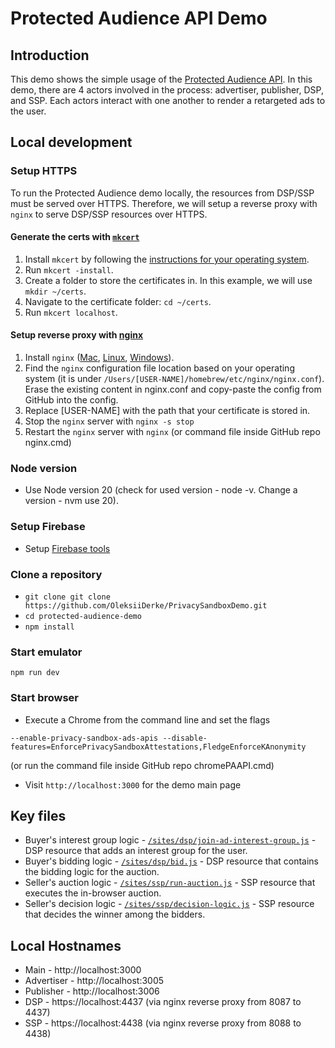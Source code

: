 # Protected Audience API Demo

## Introduction

This demo shows the simple usage of the [Protected Audience API](https://developer.chrome.com/blog/fledge-api/). In this demo, there are 4 actors involved in the process: advertiser, publisher, DSP, and SSP. Each actors interact with one another to render a retargeted ads to the user.

## Local development

### Setup HTTPS

To run the Protected Audience demo locally, the resources from DSP/SSP must be served over HTTPS. Therefore, we will setup a reverse proxy with `nginx` to serve DSP/SSP resources over HTTPS.

#### Generate the certs with [`mkcert`]()

1. Install `mkcert` by following the [instructions for your operating system](https://github.com/FiloSottile/mkcert#installation).
1. Run `mkcert -install`.
1. Create a folder to store the certificates in. In this example, we will use `mkdir ~/certs`.
1. Navigate to the certificate folder: `cd ~/certs`.
1. Run `mkcert localhost`.

#### Setup reverse proxy with [nginx](https://www.nginx.com/)

1. Install `nginx` ([Mac](https://www.google.com/search?q=install+nginx+mac), [Linux](https://www.google.com/search?q=install+nginx+linux), [Windows](https://www.google.com/search?q=install+nginx+windows)).
1. Find the `nginx` configuration file location based on your operating system (it is under `/Users/[USER-NAME]/homebrew/etc/nginx/nginx.conf`). Erase the existing content in nginx.conf and copy-paste the config from GitHub into the config.
1. Replace [USER-NAME] with the path that your certificate is stored in.
1. Stop the `nginx` server with `nginx -s stop`
1. Restart the `nginx` server with `nginx` (or command file inside GitHub repo nginx.cmd)

### Node version

- Use Node version 20 (check for used version - node -v. Change a version - nvm use 20).

### Setup Firebase

- Setup [Firebase tools](https://github.com/firebase/firebase-tools)

### Clone a repository

- `git clone git clone https://github.com/OleksiiDerke/PrivacySandboxDemo.git`
- `cd protected-audience-demo`
- `npm install`

### Start emulator

```
npm run dev
```

### Start browser

- Execute a Chrome from the command line and set the flags

```
--enable-privacy-sandbox-ads-apis --disable-features=EnforcePrivacySandboxAttestations,FledgeEnforceKAnonymity
```

(or run the command file inside GitHub repo chromePAAPI.cmd)

- Visit `http://localhost:3000` for the demo main page

## Key files

- Buyer's interest group logic - [`/sites/dsp/join-ad-interest-group.js`](https://github.com/GoogleChromeLabs/protected-audience-demo/blob/main/sites/dsp/join-ad-interest-group.js) - DSP resource that adds an interest group for the user.
- Buyer's bidding logic - [`/sites/dsp/bid.js`](https://github.com/GoogleChromeLabs/protected-audience-demo/blob/main/sites/dsp/bid.js) - DSP resource that contains the bidding logic for the auction.
- Seller's auction logic - [`/sites/ssp/run-auction.js`](https://github.com/GoogleChromeLabs/protected-audience-demo/blob/main/sites/ssp/run-auction.js) - SSP resource that executes the in-browser auction.
- Seller's decision logic - [`/sites/ssp/decision-logic.js`](https://github.com/GoogleChromeLabs/protected-audience-demo/blob/main/sites/ssp/decision-logic.js) - SSP resource that decides the winner among the bidders.

## Local Hostnames

- Main - http://localhost:3000
- Advertiser - http://localhost:3005
- Publisher - http://localhost:3006
- DSP - https://localhost:4437 (via nginx reverse proxy from 8087 to 4437)
- SSP - https://localhost:4438 (via nginx reverse proxy from 8088 to 4438)
